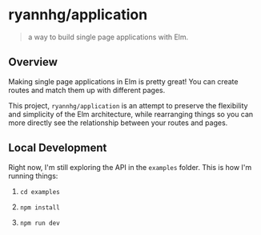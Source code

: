 # ryannhg/application
> a way to build single page applications with Elm.

## Overview

Making single page applications in Elm is pretty great! You can create routes and match them up with different pages.

This project, `ryannhg/application` is an attempt to preserve the flexibility and simplicity of the Elm architecture, while rearranging things so you can more directly see the relationship between your routes and pages.

## Local Development

Right now, I'm still exploring the API in the `examples` folder. This is how I'm running things:

1. `cd examples`

1. `npm install`

1. `npm run dev`
